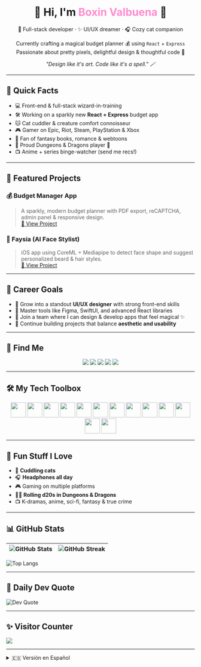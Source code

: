 <h1 align="center">🌟 Hi, I'm <span style="color:#ff8ccf">Boxin Valbuena</span> 🐾</h1>

<p align="center">
  🧁 Full-stack developer · ✨ UI/UX dreamer · 🎧 Cozy cat companion
</p>

<p align="center">
  Currently crafting a magical budget planner 💰 using <code>React</code> + <code>Express</code>  
  Passionate about pretty pixels, delightful design & thoughtful code 💖
</p>

<p align="center"><em>"Design like it's art. Code like it's a spell." 🪄</em></p>

---

## 🌈 Quick Facts
- 💻 Front-end & full-stack wizard-in-training
- 🛠 Working on a sparkly new **React + Express** budget app
- 🐱 Cat cuddler & creature comfort connoisseur
- 🎮 Gamer on Epic, Riot, Steam, PlayStation & Xbox
- 📖 Fan of fantasy books, romance & webtoons
- 🎲 Proud Dungeons & Dragons player 🐉
- 📺 Anime + series binge-watcher (send me recs!)

---

## 📌 Featured Projects

### 💰 Budget Manager App  
> A sparkly, modern budget planner with PDF export, reCAPTCHA, admin panel & responsive design.  
[🔗 View Project](https://github.com/BValbuena/budget-manager)

### 💫 Faysia (AI Face Stylist)  
> iOS app using CoreML + Mediapipe to detect face shape and suggest personalized beard & hair styles.  
[🔗 View Project](https://github.com/BValbuena/faysia-app)

---

## 🎯 Career Goals
- 🌟 Grow into a standout **UI/UX designer** with strong front-end skills  
- 🧠 Master tools like Figma, SwiftUI, and advanced React libraries  
- 💼 Join a team where I can design & develop apps that feel magical ✨  
- 🧩 Continue building projects that balance **aesthetic and usability**

---

## 💌 Find Me

<p align="center">
  <a href="https://instagram.com/@bo_valbuena"><img src="https://img.shields.io/badge/Instagram-%23E4405F.svg?style=flat&logo=instagram&logoColor=white"/></a>
  <a href="https://www.linkedin.com/in/boxin-valbuena-hutchings-2b83992a3/"><img src="https://img.shields.io/badge/LinkedIn-%230077B5.svg?style=flat&logo=linkedin&logoColor=white"/></a>
  <a href="https://twitch.tv/bssapphire"><img src="https://img.shields.io/badge/Twitch-%239146FF.svg?style=flat&logo=twitch&logoColor=white"/></a>
  <a href="https://x.com/BSSapphire8"><img src="https://img.shields.io/badge/X-%23000000.svg?style=flat&logo=X&logoColor=white"/></a>
  <a href="mailto:boxinvalbuena@gmail.com"><img src="https://img.shields.io/badge/Email-D14836?style=flat&logo=gmail&logoColor=white"/></a>
</p>

---

## 🛠️ My Tech Toolbox

<p align="center">
  <img src="https://cdn.jsdelivr.net/gh/devicons/devicon/icons/react/react-original.svg" width="40"/>
  <img src="https://cdn.jsdelivr.net/gh/devicons/devicon/icons/javascript/javascript-original.svg" width="40"/>
  <img src="https://cdn.jsdelivr.net/gh/devicons/devicon/icons/php/php-original.svg" width="40"/>
  <img src="https://cdn.jsdelivr.net/gh/devicons/devicon/icons/java/java-original.svg" width="40"/>
  <img src="https://cdn.jsdelivr.net/gh/devicons/devicon/icons/swift/swift-original.svg" width="40"/>
  <img src="https://cdn.jsdelivr.net/gh/devicons/devicon/icons/mysql/mysql-original.svg" width="40"/>
  <img src="https://cdn.jsdelivr.net/gh/devicons/devicon/icons/postgresql/postgresql-original.svg" width="40"/>
  <img src="https://cdn.jsdelivr.net/gh/devicons/devicon/icons/firebase/firebase-plain.svg" width="40"/>
  <img src="https://cdn.jsdelivr.net/gh/devicons/devicon/icons/github/github-original.svg" width="40"/>
  <img src="https://cdn.jsdelivr.net/gh/devicons/devicon/icons/html5/html5-original.svg" width="40"/>
  <img src="https://cdn.jsdelivr.net/gh/devicons/devicon/icons/css3/css3-original.svg" width="40"/>
  <img src="https://cdn.jsdelivr.net/gh/devicons/devicon/icons/bootstrap/bootstrap-plain.svg" width="40"/>
  <img src="https://cdn.jsdelivr.net/gh/devicons/devicon/icons/figma/figma-original.svg" width="40"/>
</p>

---

## 🧁 Fun Stuff I Love
- 🐾 **Cuddling cats**
- 🎧 **Headphones all day**
- 🎮 Gaming on multiple platforms
- 🧙‍♂️ **Rolling d20s in Dungeons & Dragons**
- 📺 K-dramas, anime, sci-fi, fantasy & true crime

---

## 📊 GitHub Stats

| ![GitHub Stats](https://github-readme-stats.vercel.app/api?username=BValbuena&theme=radical&show_icons=true&hide_border=false) | ![GitHub Streak](https://streak-stats.demolab.com/?user=BValbuena&theme=radical&hide_border=false) |
|:--:|:--:|

![Top Langs](https://github-readme-stats.vercel.app/api/top-langs/?username=BValbuena&layout=compact&theme=radical&hide_border=false)

---

## 🧠 Daily Dev Quote
![Dev Quote](https://quotes-github-readme.vercel.app/api?type=horizontal&theme=tokyonight)

---

## ✨ Visitor Counter
[![](https://visitcount.itsvg.in/api?id=BValbuena&icon=5&color=6)](https://visitcount.itsvg.in)

---

<details>
  <summary>🇪🇸 Versión en Español</summary>

## ✨ ¡Hola! Soy Boxin Valbuena

Desarrollador full-stack creativo con alma de diseñador, amante de los gatos 🐱 y fan de todo lo bonito.

### 💫 Sobre mí
- 🔧 Desarrollo una app de presupuestos con React + Express.
- 💖 Apasionado por el diseño UI/UX y el desarrollo frontend.
- 🎮 Gamer en Riot, Steam, Epic, PS y Xbox.
- 🧙‍♂️ Juego Dungeons & Dragons y creo mundos mágicos.
- 📺 Amante de las series, el anime y las historias épicas.

### 🚀 Objetivos
- Crecer como diseñador UI/UX con skills fullstack.
- Trabajar con equipos que valoran la estética y la funcionalidad.

</details>
